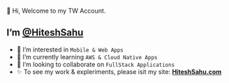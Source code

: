  👋 Hi,
 Welcome to my TW Account. 

## I’m [@HiteshSahu](https://hiteshsahu.com)

- 👀 I’m interested in `Mobile & Web Apps`
- 🌱 I’m currently learning `AWS & Cloud Native Apps`
- 💞️ I’m looking to collaborate on `FullStack Applications`
- ✨  To see my work & expleriments, please isit my site: **[HiteshSahu.com](https://hiteshsahu.com)**

<!---
HiteshSahu-TW/HiteshSahu-TW is a ✨ special ✨ repository because its `README.md` (this file) appears on your GitHub profile.
You can click the Preview link to take a look at your changes.
--->
